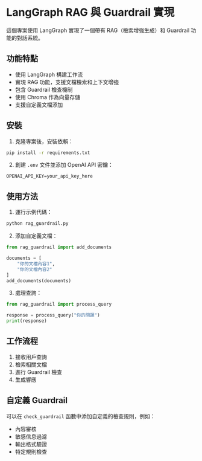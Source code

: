 # LangGraph RAG 與 Guardrail 實現

這個專案使用 LangGraph 實現了一個帶有 RAG（檢索增強生成）和 Guardrail 功能的對話系統。

## 功能特點

- 使用 LangGraph 構建工作流
- 實現 RAG 功能，支援文檔檢索和上下文增強
- 包含 Guardrail 檢查機制
- 使用 Chroma 作為向量存儲
- 支援自定義文檔添加

## 安裝

1. 克隆專案後，安裝依賴：
```bash
pip install -r requirements.txt
```

2. 創建 `.env` 文件並添加 OpenAI API 密鑰：
```
OPENAI_API_KEY=your_api_key_here
```

## 使用方法

1. 運行示例代碼：
```bash
python rag_guardrail.py
```

2. 添加自定義文檔：
```python
from rag_guardrail import add_documents

documents = [
    "你的文檔內容1",
    "你的文檔內容2"
]
add_documents(documents)
```

3. 處理查詢：
```python
from rag_guardrail import process_query

response = process_query("你的問題")
print(response)
```

## 工作流程

1. 接收用戶查詢
2. 檢索相關文檔
3. 進行 Guardrail 檢查
4. 生成響應

## 自定義 Guardrail

可以在 `check_guardrail` 函數中添加自定義的檢查規則，例如：
- 內容審核
- 敏感信息過濾
- 輸出格式驗證
- 特定規則檢查 